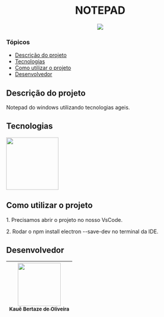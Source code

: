<h1 align="center">NOTEPAD</h1>

<p align="center">
<img loading="lazy" src="http://img.shields.io/static/v1?label=STATUS&message=CONCLUIDO&color=GREEN&style=for-the-badge"/>
</p>

### Tópicos

- [Descrição do projeto](#descrição-do-projeto)
- [Tecnologias](#tecnologias)
- [Como utilizar o projeto](#como-utilizar-o-projeto)
- [Desenvolvedor](#desenvolvedor)

## Descrição do projeto

<p>Notepad do windows utilizando tecnologias ageis.</p>

## Tecnologias

<img width="140px" src="https://skillicons.dev/icons?i=javascript,electron" />

## Como utilizar o projeto

<p>1. Precisamos abrir o projeto no nosso VsCode.</p>
<p>2. Rodar o npm install electron --save-dev no terminal da IDE.</p>

## Desenvolvedor

| [<img src="https://avatars.githubusercontent.com/u/69527468?v=4" width=115><br><sub>Kauê Bertaze de Oliveira</sub>](https://github.com/KaueTTS) |
| :---:
